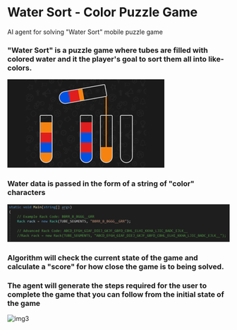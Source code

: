 # Water Sort - Color Puzzle Game
AI agent for solving "Water Sort" mobile puzzle game

### "Water Sort" is a puzzle game where tubes are filled with colored water and it the player's goal to sort them all into like-colors.
![img1](waterSortScreenshot.png)

### Water data is passed in the form of a string of "color" characters
![img2](RackInput.png)


### Algorithm will check the current state of the game and calculate a "score" for how close the game is to being solved.

### The agent will generate the steps required for the user to complete the game that you can follow from the initial state of the game 
![img3](Console.Output.png)